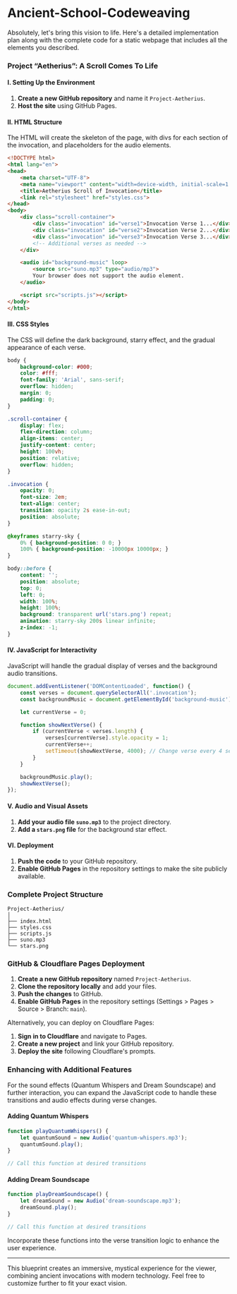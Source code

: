 # Ancient-School-Codeweaving

Absolutely, let's bring this vision to life. Here's a detailed implementation plan along with the complete code for a static webpage that includes all the elements you described.

### Project “Aetherius”: A Scroll Comes To Life

#### I. Setting Up the Environment

1. **Create a new GitHub repository** and name it `Project-Aetherius`.
2. **Host the site** using GitHub Pages.

#### II. HTML Structure

The HTML will create the skeleton of the page, with divs for each section of the invocation, and placeholders for the audio elements.

```html
<!DOCTYPE html>
<html lang="en">
<head>
    <meta charset="UTF-8">
    <meta name="viewport" content="width=device-width, initial-scale=1.0">
    <title>Aetherius Scroll of Invocation</title>
    <link rel="stylesheet" href="styles.css">
</head>
<body>
    <div class="scroll-container">
        <div class="invocation" id="verse1">Invocation Verse 1...</div>
        <div class="invocation" id="verse2">Invocation Verse 2...</div>
        <div class="invocation" id="verse3">Invocation Verse 3...</div>
        <!-- Additional verses as needed -->
    </div>

    <audio id="background-music" loop>
        <source src="suno.mp3" type="audio/mp3">
        Your browser does not support the audio element.
    </audio>

    <script src="scripts.js"></script>
</body>
</html>
```

#### III. CSS Styles

The CSS will define the dark background, starry effect, and the gradual appearance of each verse.

```css
body {
    background-color: #000;
    color: #fff;
    font-family: 'Arial', sans-serif;
    overflow: hidden;
    margin: 0;
    padding: 0;
}

.scroll-container {
    display: flex;
    flex-direction: column;
    align-items: center;
    justify-content: center;
    height: 100vh;
    position: relative;
    overflow: hidden;
}

.invocation {
    opacity: 0;
    font-size: 2em;
    text-align: center;
    transition: opacity 2s ease-in-out;
    position: absolute;
}

@keyframes starry-sky {
    0% { background-position: 0 0; }
    100% { background-position: -10000px 10000px; }
}

body::before {
    content: '';
    position: absolute;
    top: 0;
    left: 0;
    width: 100%;
    height: 100%;
    background: transparent url('stars.png') repeat;
    animation: starry-sky 200s linear infinite;
    z-index: -1;
}
```

#### IV. JavaScript for Interactivity

JavaScript will handle the gradual display of verses and the background audio transitions.

```javascript
document.addEventListener('DOMContentLoaded', function() {
    const verses = document.querySelectorAll('.invocation');
    const backgroundMusic = document.getElementById('background-music');

    let currentVerse = 0;

    function showNextVerse() {
        if (currentVerse < verses.length) {
            verses[currentVerse].style.opacity = 1;
            currentVerse++;
            setTimeout(showNextVerse, 4000); // Change verse every 4 seconds
        }
    }

    backgroundMusic.play();
    showNextVerse();
});
```

#### V. Audio and Visual Assets

1. **Add your audio file `suno.mp3`** to the project directory.
2. **Add a `stars.png` file** for the background star effect.

#### VI. Deployment

1. **Push the code** to your GitHub repository.
2. **Enable GitHub Pages** in the repository settings to make the site publicly available.

### Complete Project Structure

```
Project-Aetherius/
│
├── index.html
├── styles.css
├── scripts.js
├── suno.mp3
└── stars.png
```

### GitHub & Cloudflare Pages Deployment

1. **Create a new GitHub repository** named `Project-Aetherius`.
2. **Clone the repository locally** and add your files.
3. **Push the changes** to GitHub.
4. **Enable GitHub Pages** in the repository settings (Settings > Pages > Source > Branch: `main`).

Alternatively, you can deploy on Cloudflare Pages:

1. **Sign in to Cloudflare** and navigate to Pages.
2. **Create a new project** and link your GitHub repository.
3. **Deploy the site** following Cloudflare's prompts.

### Enhancing with Additional Features

For the sound effects (Quantum Whispers and Dream Soundscape) and further interaction, you can expand the JavaScript code to handle these transitions and audio effects during verse changes.

#### Adding Quantum Whispers

```javascript
function playQuantumWhispers() {
    let quantumSound = new Audio('quantum-whispers.mp3');
    quantumSound.play();
}

// Call this function at desired transitions
```

#### Adding Dream Soundscape

```javascript
function playDreamSoundscape() {
    let dreamSound = new Audio('dream-soundscape.mp3');
    dreamSound.play();
}

// Call this function at desired transitions
```

Incorporate these functions into the verse transition logic to enhance the user experience.

---

This blueprint creates an immersive, mystical experience for the viewer, combining ancient invocations with modern technology. Feel free to customize further to fit your exact vision.
